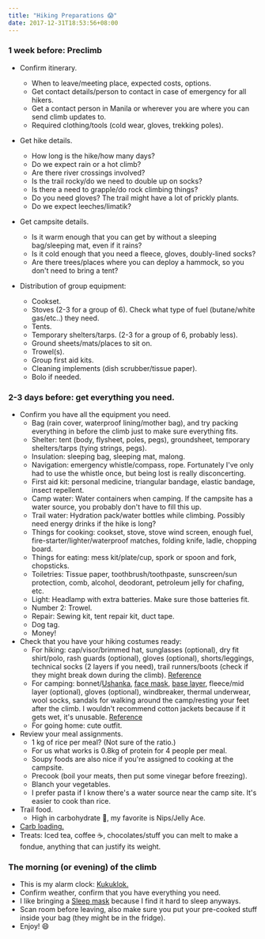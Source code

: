 ```yaml
---
title: "Hiking Preparations 😱"
date: 2017-12-31T18:53:56+08:00
---
```


### 1 week before: Preclimb

- Confirm itinerary.
  - When to leave/meeting place, expected costs, options.
  - Get contact details/person to contact in case of emergency for all hikers.
  - Get a contact person in Manila or wherever you are where you can send climb updates to.
  - Required clothing/tools (cold wear, gloves, trekking poles).

- Get hike details.
  - How long is the hike/how many days?
  - Do we expect rain or a hot climb?
  - Are there river crossings involved?
  - Is the trail rocky/do we need to double up on socks?
  - Is there a need to grapple/do rock climbing things?
  - Do you need gloves? The trail might have a lot of prickly plants.
  - Do we expect leeches/limatik?

- Get campsite details.
  - Is it warm enough that you can get by without a sleeping bag/sleeping mat, even if it rains?
  - Is it cold enough that you need a fleece, gloves, doubly-lined socks?
  - Are there  trees/places where you can deploy a hammock, so you don't need to bring a tent?

- Distribution of group equipment:
  - Cookset.
  - Stoves (2-3 for a group of 6). Check what type of fuel (butane/white gas/etc..) they need.
  - Tents.
  - Temporary shelters/tarps. (2-3 for a group of 6, probably less).
  - Ground sheets/mats/places to sit on.
  - Trowel(s).
  - Group first aid kits.
  - Cleaning implements (dish scrubber/tissue paper).
  - Bolo if needed.

### 2-3 days before: get everything you need.

- Confirm you have all the equipment you need.
  - Bag (rain cover, waterproof lining/mother bag), and try packing everything in before the climb just to make sure everything fits.
  - Shelter: tent (body, flysheet, poles, pegs), groundsheet, temporary shelters/tarps (tying strings, pegs).
  - Insulation: sleeping bag, sleeping mat, malong.
  - Navigation: emergency whistle/compass, rope. Fortunately I've only had to use the whistle once, but being lost is really disconcerting.
  - First aid kit: personal medicine, triangular bandage, elastic bandage, insect repellent.
  - Camp water: Water containers when camping. If the campsite has a water source, you probably don't have to fill this up.
  - Trail water: Hydration pack/water bottles while climbing. Possibly need energy drinks if the hike is long?
  - Things for cooking: cookset, stove, stove wind screen, enough fuel, fire-starter/lighter/waterproof matches, folding knife, ladle, chopping board.
  - Things for eating: mess kit/plate/cup, spork or spoon and fork, chopsticks.
  - Toiletries: Tissue paper, toothbrush/toothpaste, sunscreen/sun protection, comb, alcohol, deodorant, petroleum jelly for chafing, etc.
  - Light: Headlamp with extra batteries. Make sure those batteries fit.
  - Number 2: Trowel.
  - Repair: Sewing kit, tent repair kit, duct tape.
  - Dog tag.
  - Money!
- Check that you have your hiking costumes ready:
  - For hiking: cap/visor/brimmed hat, sunglasses (optional), dry fit shirt/polo, rash guards (optional), gloves (optional), shorts/leggings, technical socks (2 layers if you need), trail runners/boots (check if they might break down during the climb). [Reference](https://www.rei.com/learn/expert-advice/how-to-choose-hiking-clothes.html)
  - For camping: bonnet/[Ushanka](https://en.wikipedia.org/wiki/Ushanka), [face mask](https://en.wikipedia.org/wiki/Surgical_mask), [base layer](https://en.wikipedia.org/wiki/Layered_clothing), fleece/mid layer (optional), gloves (optional), windbreaker, thermal underwear, wool socks, sandals for walking around the camp/resting your feet after the climb. I wouldn't recommend cotton jackets because if it gets wet, it's unusable. [Reference](https://www.rei.com/learn/expert-advice/layering-basics.html)
  - For going home: cute outfit.
- Review your meal assignments.
  - 1 kg of rice per meal? (Not sure of the ratio.)
  - For us what works is 0.8kg of protein for 4 people per meal.
  - Soupy foods are also nice if you're assigned to cooking at the campsite.
  - Precook (boil your meats, then put some vinegar before freezing).
  - Blanch your vegetables.
  - I prefer pasta if I know there's a water source near the camp site. It's easier to cook than rice.
- Trail food.
  - High in carbohydrate 🍫, my favorite is Nips/Jelly Ace.
- [Carb loading.](https://github.com/daryllxd/lifelong-learning/blob/master/fitness/carbo-loading/articles.md)
- Treats: Iced tea, coffee ☕️, chocolates/stuff you can melt to make a fondue, anything that can justify its weight.

### The morning (or evening) of the climb

- This is my alarm clock: [Kukuklok.](http://www.kukuklok.com/)
- Confirm weather, confirm that you have everything you need.
- I like bringing a [Sleep mask](https://en.wikipedia.org/wiki/Blindfold) because I find it hard to sleep anyways.
- Scan room before leaving, also make sure you put your pre-cooked stuff inside your bag (they might be in the fridge).
- Enjoy! 😄

